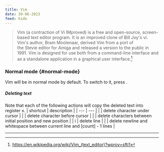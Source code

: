```yaml
---
title: Vim
date: 30-06-2023
feed: hide
---
```


> Vim (a contraction of Vi IMproved) is a free and open-source, screen-based text editor program. It is an improved clone of Bill Joy's vi. Vim's author, Bram Moolenaar, derived Vim from a port of the Stevie editor for Amiga and released a version to the public in 1991. Vim is designed for use both from a command-line interface and as a standalone application in a graphical user interface.[^1]

### Normal mode {#normal-mode}
Vim will be in normal mode by default. To switch to it, press . 

##### Deleting text
Note that each of the following actions will copy the deleted text into register x.
| shortcut    | description                                                              |
| ---         | ---                                                                      |
|          | delete character under cursor                                            |
|          | delete character before cursor                                           |
|  | delete characters between initial position and new position              |
| i        | delete line                                                              |
|   | delete newline and whitespace between current line and [count] - 1 lines |


---

[^1]: https://en.wikipedia.org/wiki/Vim_(text_editor)?wprov=sfti1

